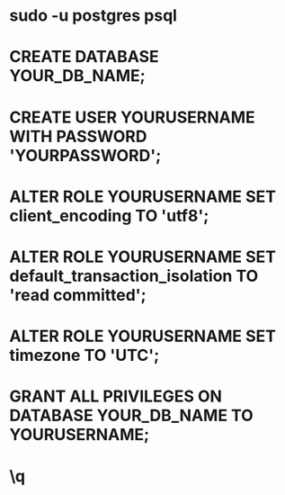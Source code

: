 # sudo -u postgres psql
# CREATE DATABASE YOUR_DB_NAME;

# CREATE USER YOURUSERNAME WITH PASSWORD 'YOURPASSWORD';

# ALTER ROLE YOURUSERNAME SET client_encoding TO 'utf8';
# ALTER ROLE YOURUSERNAME SET default_transaction_isolation TO 'read committed';
# ALTER ROLE YOURUSERNAME SET timezone TO 'UTC';


# GRANT ALL PRIVILEGES ON DATABASE YOUR_DB_NAME TO YOURUSERNAME;

# \q